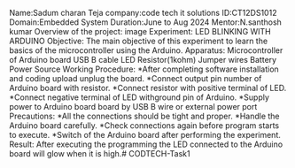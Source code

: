 Name:Sadum charan Teja
company:code tech it solutions 
ID:CT12DS1012
Domain:Embedded System
Duration:June to Aug 2024
Mentor:N.santhosh kumar
Overview of the project: image Experiment: LED BLINKING WITH ARDUINO
Objective: The main objective of this experiment to learn the basics of the microcontroller using the Arduino.
Apparatus: Microcontroller of Arduino board USB B cable LED Resistor(1kohm) Jumper wires Battery Power Source Working 
Procedure: *After completing software installation and coding upload unplug the board. *Connect output pin number of Arduino board with resistor. *Connect resistor with positive terminal of LED. *Connect negative terminal of LED withground pin of Arduino. *Supply power to Arduino board board by USB B wire or external power port 
Precautions: *All the connections should be tight and proper. *Handle the Arduino board carefully. *Check connections again before program starts to execute. *Switch of the Arduino board after performing the experiment. 
Result: After executing the programming the LED connected to the Arduino board will glow when it is high.# CODTECH-Task1
